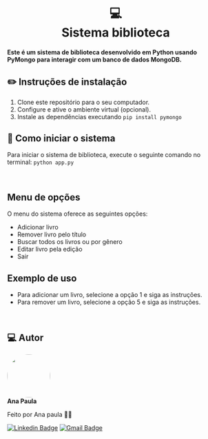<h1 align="center">
  💻<br>Sistema biblioteca
</h1>

#### Este é um sistema de biblioteca desenvolvido em Python usando PyMongo para interagir com um banco de dados MongoDB.

## ✏️ Instruções de instalação
1. Clone este repositório para o seu computador.
2. Configure e ative o ambiente virtual (opcional).
3. Instale as dependências executando `pip install pymongo`

## 📝 Como iniciar o sistema
Para iniciar o sistema de biblioteca, execute o seguinte comando no terminal:
`python app.py`

<br>

## Menu de opções
O menu do sistema oferece as seguintes opções:

- Adicionar livro <br>
- Remover livro pelo título <br>
- Buscar todos os livros ou por gênero <br>
- Editar livro pela edição <br>
- Sair <br>

## Exemplo de uso
- Para adicionar um livro, selecione a opção 1 e siga as instruções.
- Para remover um livro, selecione a opção 5 e siga as instruções.

  
<br>

<h2> 💻 Autor</h2>

 <img style="border-radius: 50%;" src="https://avatars.githubusercontent.com/u/149811410?s=400&u=bb09c5d7f36aed097c3d8654b8d445ee587ed4b1&v=4" width="100px;" alt=""/>
 <br />
 <b>Ana Paula</b>


Feito por Ana paula 👋🏽 

[![Linkedin Badge](https://img.shields.io/badge/-Ana-blue?style=flat-square&logo=Linkedin&logoColor=white&link=https://www.linkedin.com/in/ana-paula-araujo-22bb69267?utm_source=share&utm_campaign=share_via&utm_content=profile&utm_medium=ios_app)](https://www.linkedin.com/in/ana-paula-araujo-22bb69267?utm_source=share&utm_campaign=share_via&utm_content=profile&utm_medium=ios_app) 
[![Gmail Badge](https://img.shields.io/badge/-Gmail-c14438?style=flat-square&logo=Gmail&logoColor=white&link=mailto:ana.paraujosanto@gmail.com)](mailto:ana.paraujosanto@gmail.com)

